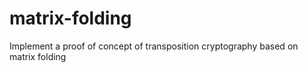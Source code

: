 # matrix-folding
Implement a proof of concept of transposition cryptography based on matrix folding
